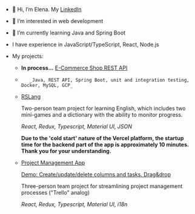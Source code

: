 - 👋 Hi, I’m Elena. My [LinkedIn](https://www.linkedin.com/in/elena-bezrodnova-0520561ba/)
- 👀 I’m interested in web development
- 🌱 I’m currently learning Java and Spring Boot
- I have experience in JavaScript/TypeScript, React, Node.js

- My projects:

  -  **In process...**    [E-Commerce Shop REST API](https://github.com/ElenaBezro/E-CommerceShopRESTfulAPI/tree/main)
 
  -        _Java, REST API, Spring Boot, unit and integration testing, Docker, MySQL, GCP_


  - [RSLang](https://rslang-monorepo-client.vercel.app/)

      Two-person team project for learning English, which includes two mini-games and a dictionary with the ability to monitor progress.

      _React, Redux, Typescript, Material UI, JSON_
    
      **Due to the 'cold start' nature of the Vercel platform, the startup time for the backend part of the app is approximately 10 minutes. Thank you for your understanding.**

  - [Project Management App](https://manage-app-team32.netlify.app/)

    [Demo: Create/update/delete columns and tasks. Drag&drop](https://user-images.githubusercontent.com/73139136/171032121-a1b62e12-8422-423d-a2c0-33a3ee635247.gif)
    
    Three-person team project for streamlining project management processes ("Trello" analog)
    
      _React, Redux, Typescript, Material UI, i18n_


<!---
- 💞️ I’m looking to collaborate on ...
- 📫 How to reach me ...
ElenaBezro/ElenaBezro is a ✨ special ✨ repository because its `README.md` (this file) appears on your GitHub profile.
You can click the Preview link to take a look at your changes.
--->
